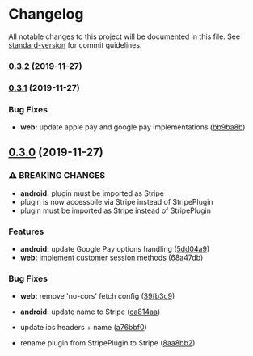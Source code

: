 # Changelog

All notable changes to this project will be documented in this file. See [standard-version](https://github.com/conventional-changelog/standard-version) for commit guidelines.

### [0.3.2](https://github.com/capacitor-community/stripe/compare/v0.3.1...v0.3.2) (2019-11-27)

### [0.3.1](https://github.com/capacitor-community/stripe/compare/v0.3.0...v0.3.1) (2019-11-27)


### Bug Fixes

* **web:** update apple pay and google pay implementations ([bb9ba8b](https://github.com/capacitor-community/stripe/commit/bb9ba8bdc6fad7cc42fbdfc787ebdb6a9e6d13be))

## [0.3.0](https://github.com/capacitor-community/stripe/compare/v0.2.0...v0.3.0) (2019-11-27)


### ⚠ BREAKING CHANGES

* **android:** plugin must be imported as Stripe
* plugin is now accessbile via Stripe instead of StripePlugin
* plugin must be imported as Stripe instead of StripePlugin

### Features

* **android:** update Google Pay options handling ([5dd04a9](https://github.com/capacitor-community/stripe/commit/5dd04a9b4cf99c83c8d590f3a9ca80218b08b753))
* **web:** implement customer session methods ([68a47db](https://github.com/capacitor-community/stripe/commit/68a47db6c3d1fd8c028473309fccd6540c306231))


### Bug Fixes

* **web:** remove 'no-cors' fetch config ([39fb3c9](https://github.com/capacitor-community/stripe/commit/39fb3c91fbeb0febaaacc28c7b0042234eb5d673))


* **android:** update name to Stripe ([ca814aa](https://github.com/capacitor-community/stripe/commit/ca814aa12305e439b205b182eaa411921b8026be))
* update ios headers + name ([a76bbf0](https://github.com/capacitor-community/stripe/commit/a76bbf0a8632c5eeccf49c27918d8cb7713e248d))
* rename plugin from StripePlugin to Stripe ([8aa8bb2](https://github.com/capacitor-community/stripe/commit/8aa8bb2f18fe8e4d79a0e084350d9c7cda9856bd))
